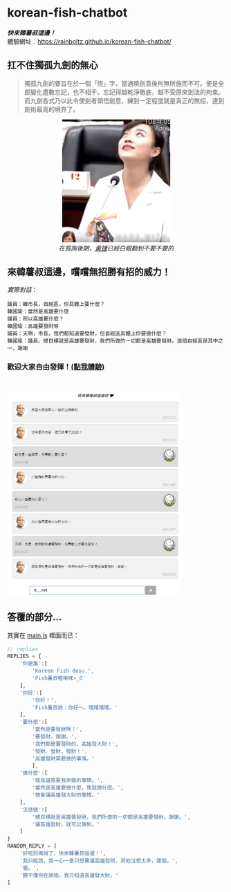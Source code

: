 # korean-fish-chatbot

**_快來韓薯叔這邊！_**  
體驗網址：https://rainboltz.github.io/korean-fish-chatbot/

## 扛不住獨孤九劍的無心

> 獨孤九劍的要旨在於一個「悟」字，當通曉劍意後則無所施而不可。便是全部變化盡數忘記，也不相干。忘記得越乾淨徹底，越不受原來劍法的拘束。而九劍各式乃以此令使劍者領悟劍意，練到一定程度就是真正的無招，達到劍術最高的境界了。

<p align="center">
    <img src="https://github.com/RainBoltz/korean-fish-chatbot/blob/master/%E9%BB%83%E6%8D%B7%E7%BF%BB%E7%99%BD%E7%9C%BC.jpg" width="250" height="auto" /><br>
    <i>在質詢後期，<a href="https://www.facebook.com/FongshanHuangjie/" target="_blank">黃捷</a>已經白眼翻到不要不要的</i>
</p>

## 來韓薯叔這邊，嚐嚐無招勝有招的威力！

_實際對話_：
```
議員：韓市長，自經區，你具體上要什麼？
韓國瑜：當然是高雄要什麼
議員：所以高雄要什麼？
韓國瑜：高雄要發財呀
議員：天啊，市長，我們都知道要發財，但自經區具體上你要做什麼？
韓國瑜：議員，總目標就是高雄要發財，我們所做的一切都是高雄要發財。這個自經區是其中之一，謝謝
```  

<p align="center">
    <h3>歡迎大家自由發揮！<a href="https://rainboltz.github.io/korean-fish-chatbot/" target="_blank">(點我體驗)</a><h3><br>
    <img src="https://github.com/RainBoltz/korean-fish-chatbot/blob/master/demo.png" width="80%" height="auto" />
</p>

## 答覆的部分...

其實在 [main.js](https://github.com/RainBoltz/korean-fish-chatbot/blob/master/js/main.js) 裡面而已：
```javascript
// replies
REPLIES = {
    '你是誰':[
        'Korean Fish desu.',
        'Fish薯叔喔啾咪>_O'
    ],
    '你好':[
        '你好！',
        'Fish薯叔說：你好～。嘻嘻嘻嘻。'
    ],
    '要什麼':[
        '當然是要發財啊！',
        '要發財。謝謝。',
        '我們都是要發財的，高雄發大財！',
        '發財、發財、發財！',
        '高雄發財需要做的事情。'
        ],
    '做什麼':[
        '做高雄需要我來做的事情。',
        '當然是高雄要做什麼，我就做什麼。',
        '做會讓高雄發大財的事情。'
    ],
    '怎麼做':[
        '總目標就是高雄要發財，我們所做的一切都是高雄要發財。謝謝。',
        '讓高雄發財，就可以做到。'
    ]
}
RANDOM_REPLY = [
    '好啦別再說了，快來韓薯叔這邊！',
    '我只能說，我一心一意只想要讓高雄發財，其他沒想太多，謝謝。',
    '喔。',
    '聽不懂你在說啥。我只知道高雄發大財。'
]
```
